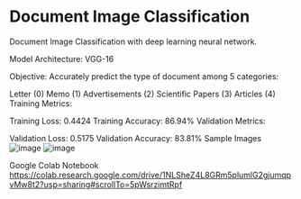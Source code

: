 # Document Image Classification

Document Image Classification with deep learning neural network.

Model Architecture: VGG-16

Objective: Accurately predict the type of document among 5 categories:

Letter (0)
Memo (1)
Advertisements (2)
Scientific Papers (3)
Articles (4)
Training Metrics:

Training Loss: 0.4424
Training Accuracy: 86.94%
Validation Metrics:

Validation Loss: 0.5175
Validation Accuracy: 83.81%
Sample Images
![image](https://github.com/kiranneupane11/Document_Image_Classification/assets/56816182/6e3bc18c-a67f-43f5-9e3b-0012b5cc9cd9)  ![image](https://github.com/kiranneupane11/Document_Image_Classification/assets/56816182/207b4781-5af2-4886-9f64-47a46ce778c9)


Google Colab Notebook
https://colab.research.google.com/drive/1NLSheZ4L8GRm5plumlG2gjumqpvMw8t2?usp=sharing#scrollTo=5pWsrzjmtRpf

